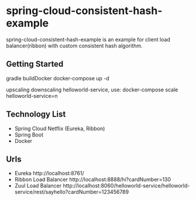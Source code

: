 # spring-cloud-consistent-hash-example

spring-cloud-consistent-hash-example is an example for client load balancer(ribbon) with custom consistent hash algorithm.

## Getting Started
gradle buildDocker
docker-compose up -d

upscaling downscaling helloworld-service, use:
docker-compose scale helloworld-service=n

## Technology List
* Spring Cloud Netflix (Eureka, Ribbon)
* Spring Boot
* Docker

## Urls
* Eureka http://localhost:8761/
* Ribbon Load Balancer http://localhost:8888/hi?cardNumber=130
* Zuul Load Balancer http://localhost:8060/helloworld-service/helloworld-service/rest/sayhello?cardNumber=123456789
